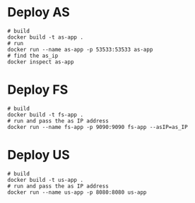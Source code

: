 # Deploy AS
```shell
# build
docker build -t as-app .
# run
docker run --name as-app -p 53533:53533 as-app
# find the as_ip
docker inspect as-app
```

# Deploy FS
```shell
# build
docker build -t fs-app .
# run and pass the as IP address
docker run --name fs-app -p 9090:9090 fs-app --asIP=as_IP
```

# Deploy US
```shell
# build
docker build -t us-app .
# run and pass the as IP address
docker run --name us-app -p 8080:8080 us-app
```